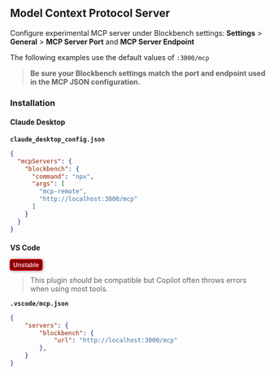 ## Model Context Protocol Server
Configure experimental MCP server under Blockbench settings: __Settings__ > __General__ > __MCP Server Port__ and __MCP Server Endpoint__

The following examples use the default values of `:3000/mcp`

> __Be sure your Blockbench settings match the port and endpoint used in the MCP JSON configuration.__

### Installation

#### Claude Desktop

__`claude_desktop_config.json`__

```json
{
  "mcpServers": {
    "blockbench": {
      "command": "npx",
      "args": [
        "mcp-remote",
        "http://localhost:3000/mcp"
      ]
    }
  }
}
```

#### VS Code

<span style="background: darkred; box-shadow: 1px 1px 6px rgba(0 0 0 / 50%); color: pink; font: 600 12px sans-serif; padding: 0.3em 0.5em; border-radius: 0.25em; outline: 0.125em solid red;">Unstable</span>

> This plugin _should_ be compatible but Copilot often throws errors when using most tools.

__`.vscode/mcp.json`__

```json
{
    "servers": {
        "blockbench": {
            "url": "http://localhost:3000/mcp"
        },
    }
}
```